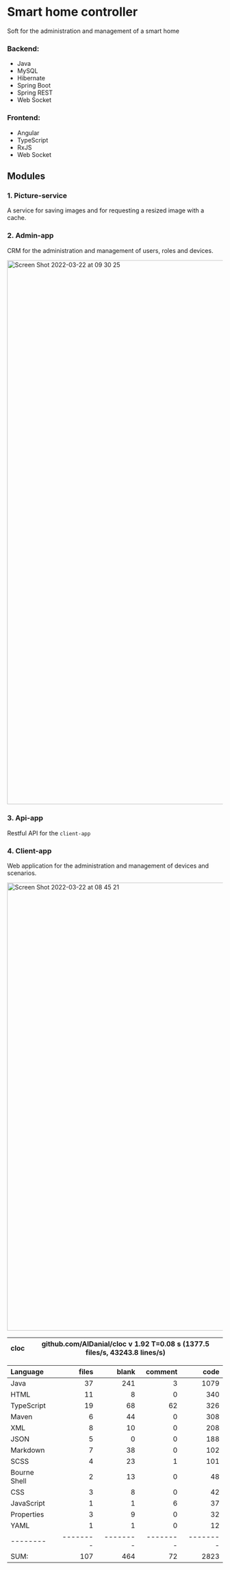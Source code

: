 # Smart home controller
Soft for the administration and management of a smart home

### Backend:
- Java
- MySQL
- Hibernate
- Spring Boot
- Spring REST
- Web Socket

### Frontend:
- Angular
- TypeScript
- RxJS
- Web Socket

## Modules
### 1. Picture-service
A service for saving images and for requesting a resized image with a cache.

### 2. Admin-app
CRM for the administration and management of users, roles and devices.

<img width="1270" alt="Screen Shot 2022-03-22 at 09 30 25" src="https://user-images.githubusercontent.com/38041284/159421360-8f993e36-1305-4895-a764-db32ee4a5178.png">

### 3. Api-app
Restful API for the `client-app`

### 4. Client-app
Web application for the administration and management of devices and scenarios.

<img width="1046" alt="Screen Shot 2022-03-22 at 08 45 21" src="https://user-images.githubusercontent.com/38041284/159416729-841cbd4a-a99e-4a2c-a35a-ecaf56f3e2aa.png">

cloc|github.com/AlDanial/cloc v 1.92  T=0.08 s (1377.5 files/s, 43243.8 lines/s)
--- | ---

Language|files|blank|comment|code
:-------|-------:|-------:|-------:|-------:
Java|37|241|3|1079
HTML|11|8|0|340
TypeScript|19|68|62|326
Maven|6|44|0|308
XML|8|10|0|208
JSON|5|0|0|188
Markdown|7|38|0|102
SCSS|4|23|1|101
Bourne Shell|2|13|0|48
CSS|3|8|0|42
JavaScript|1|1|6|37
Properties|3|9|0|32
YAML|1|1|0|12
--------|--------|--------|--------|--------
SUM:|107|464|72|2823

